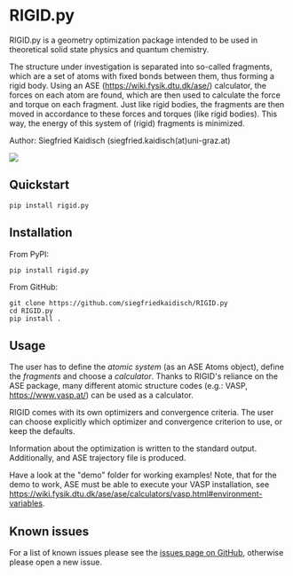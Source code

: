 # RIGID.py

RIGID.py is a geometry optimization package intended to be used in theoretical solid state physics and quantum chemistry. 

The structure under investigation is separated into so-called fragments, which are a set of atoms with fixed bonds between them, thus forming a rigid body. Using an ASE (https://wiki.fysik.dtu.dk/ase/) calculator, the forces on each atom are found, which are then used to calculate the force and torque on each fragment. Just like rigid bodies, the fragments are then moved in accordance to these forces and torques (like rigid bodies). This way, the energy of this system of (rigid) fragments is minimized.

Author: Siegfried Kaidisch (siegfried.kaidisch(at)uni-graz.at)


![](https://github.com/siegfriedkaidisch/RIGID.py/blob/main/demo/Cu(O)_benzene/demo_CU(O)_benzene.gif)

## Quickstart

    pip install rigid.py

## Installation
    
From PyPI:

    pip install rigid.py

From GitHub:

    git clone https://github.com/siegfriedkaidisch/RIGID.py
    cd RIGID.py
    pip install .

## Usage
    
The user has to define the *atomic system* (as an ASE Atoms object), define the *fragments* and choose a *calculator*. Thanks to RIGID's reliance on the ASE package, many different atomic structure codes (e.g.: VASP, https://www.vasp.at/) can be used as a calculator.

RIGID comes with its own optimizers and convergence criteria. The user can choose explicitly which optimizer and convergence criterion to use, or keep the defaults.

Information about the optimization is written to the standard output. 
Additionally, and ASE trajectory file is produced. 

Have a look at the "demo" folder for working examples!
Note, that for the demo to work, ASE must be able to execute your VASP installation, see https://wiki.fysik.dtu.dk/ase/ase/calculators/vasp.html#environment-variables.

## Known issues

For a list of known issues please see the [issues page on GitHub](https://github.com/siegfriedkaidisch/RIGID.py/issues), otherwise please open a new issue.





